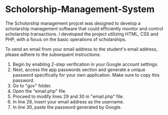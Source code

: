 ﻿# Scholorship-Management-System
The Scholorship management projcet was designed to develop a scholarship management software that could efficiently monitor and control scholarship transactions. I developed the project utilizing HTML, CSS and PHP, with a focus on the basic operations of scholarships. 

To send an email from your email address to the student's email address, please adhere to the subsequent instructions:
1. Begin by enabling 2-step verification in your Google account settings.
2. Next, access the app passwords section and generate a unique password specifically for your own application. Make sure to copy this password.
3. Go to "gov" folder.
4. Open the "email.php" file.
5. Proceed to modify lines 29 and 30 in "email.php" file.
6. In line 29, insert your email address as the username.
7. In line 30, paste the password generated by Google.
